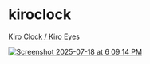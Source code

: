 # kiroclock
[Kiro Clock / Kiro Eyes](https://kiroclock.netlify.app/)

[![Screenshot 2025-07-18 at 6 09 14 PM](https://github.com/user-attachments/assets/5324486b-a5c2-424d-8189-6bddbc39f4f2)](https://kiroclock.netlify.app/)
